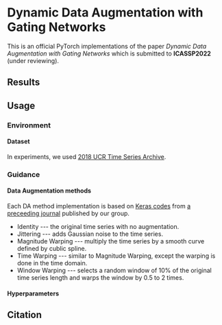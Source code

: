 # Dynamic Data Augmentation with Gating Networks
This is an official PyTorch implementations of the paper *Dynamic Data Augmentation with Gating Networks* which is submitted to **ICASSP2022** (under reviewing).  

## Results

## Usage

### Environment

#### Dataset
In experiments, we used [2018 UCR Time Series Archive](https://www.cs.ucr.edu/~eamonn/time_series_data_2018/).  

### Guidance

#### Data Augmentation methods
Each DA method implementation is based on [Keras codes](https://github.com/uchidalab/time_series_augmentation) from [a preceeding journal](https://journals.plos.org/plosone/article?id=10.1371/journal.pone.0254841) published by our group.
* Identity --- the original time series with no augmentation.  
* Jittering --- adds Gaussian noise to the time series.  
* Magnitude Warping --- multiply the time series by a smooth curve defined by cublic spline.  
* Time Warping --- similar to Magnitude Warping, except the warping is done in the time domain.  
* Window Warping --- selects a random window of 10% of the original time series length and warps the window by 0.5 to 2 times.  

#### Hyperparameters

## Citation
